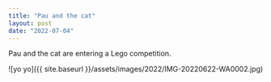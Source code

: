 ```yaml
---
title: "Pau and the cat"
layout: post
date: "2022-07-04"
---
```


Pau and the cat are entering a Lego competition.

![yo yo]({{ site.baseurl }}/assets/images/2022/IMG-20220622-WA0002.jpg)
